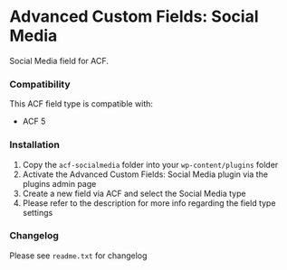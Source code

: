 # Advanced Custom Fields: Social Media

Social Media field for ACF.

### Compatibility

This ACF field type is compatible with:
* ACF 5

### Installation

1. Copy the `acf-socialmedia` folder into your `wp-content/plugins` folder
2. Activate the Advanced Custom Fields: Social Media plugin via the plugins admin page
3. Create a new field via ACF and select the Social Media type
4. Please refer to the description for more info regarding the field type settings

### Changelog
Please see `readme.txt` for changelog
